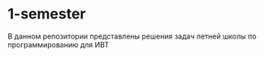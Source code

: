 # 1-semester
В данном репозитории представлены решения задач летней школы по программированию для ИВТ
